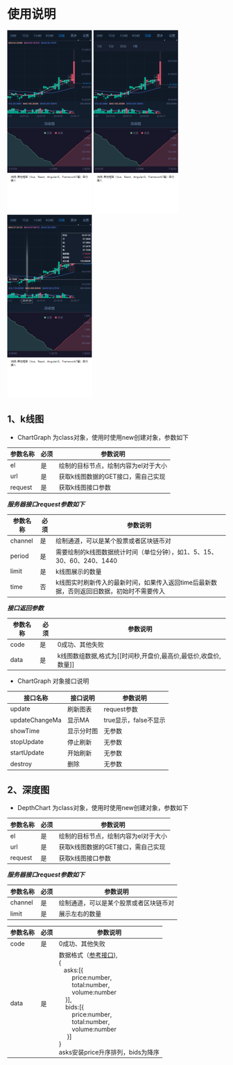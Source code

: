 # 使用说明

![图片](https://github.com/RanJun2022/k-line/blob/main/document/002.png?raw=true)
![图片](https://github.com/RanJun2022/k-line/blob/main/document/001.png?raw=true)
![图片](https://github.com/RanJun2022/k-line/blob/main/document/003.png?raw=true)
## 1、k线图
* ChartGraph 为class对象，使用时使用new创建对象，参数如下

参数名称 | 必须 | 参数说明
---- | ---- | ----
el | 是 | 绘制的目标节点，绘制内容为el对于大小
url | 是 | 获取k线图数据的GET接口，需自己实现
request | 是 | 获取k线图接口参数

***服务器接口request参数如下***

参数名称 | 必须 | 参数说明
---- | ---- | ----
channel | 是 | 绘制通道，可以是某个股票或者区块链币对
period | 是 | 需要绘制的k线图数据统计时间（单位分钟），如1、5、15、30、60、240、1440
limit | 是 | k线图展示的数量
time | 否 | k线图实时刷新传入的最新时间，如果传入返回time后最新数据，否则返回旧数据，初始时不需要传入

***接口返回参数***

参数名称 | 必须 | 参数说明
---- | ---- | ----
code | 是 | 0成功、其他失败
data | 是 | k线图数组数据,格式为[[时间秒,开盘价,最高价,最低价,收盘价,数量]]
* ChartGraph 对象接口说明
  
接口名称 | 接口说明 | 参数说明
---- | ---- | ----
update | 刷新图表 | request参数
updateChangeMa | 显示MA | true显示，false不显示
showTime | 显示分时图 | 无参数
stopUpdate | 停止刷新 | 无参数
startUpdate | 开始刷新 | 无参数
destroy | 删除 | 无参数

## 2、深度图

* DepthChart 为class对象，使用时使用new创建对象，参数如下

参数名称 | 必须 | 参数说明
---- | ---- | ----
el | 是 | 绘制的目标节点，绘制内容为el对于大小
url | 是 | 获取k线图数据的GET接口，需自己实现
request | 是 | 获取k线图接口参数

***服务器接口request参数如下***

参数名称 | 必须 | 参数说明
---- | ---- | ----
channel | 是 | 绘制通道，可以是某个股票或者区块链币对
limit | 是 | 展示左右的数量

参数名称 | 必须 | 参数说明
---- | ---- | ----
code | 是 | 0成功、其他失败
data | 是 | 数据格式（[参考接口](https://test.ranjun.work/api/depth?channel=TEST&limit=60)), <br>{<br>&nbsp;&nbsp;&nbsp;asks:[{<br>&nbsp;&nbsp;&nbsp;&nbsp;&nbsp;&nbsp;&nbsp;&nbsp;price:number,<br>&nbsp;&nbsp;&nbsp;&nbsp;&nbsp;&nbsp;&nbsp;&nbsp;total:number,<br>&nbsp;&nbsp;&nbsp;&nbsp;&nbsp;&nbsp;&nbsp;&nbsp;volume:number<br>&nbsp;&nbsp;&nbsp;&nbsp;}],<br>&nbsp;&nbsp;&nbsp;&nbsp;bids:[{<br>&nbsp;&nbsp;&nbsp;&nbsp;&nbsp;&nbsp;&nbsp;&nbsp;price:number,<br>&nbsp;&nbsp;&nbsp;&nbsp;&nbsp;&nbsp;&nbsp;&nbsp;total:number,<br>&nbsp;&nbsp;&nbsp;&nbsp;&nbsp;&nbsp;&nbsp;&nbsp;volume:number<br>&nbsp;&nbsp;&nbsp;&nbsp;&nbsp;}]<br>}<br>asks安装price升序排列，bids为降序



